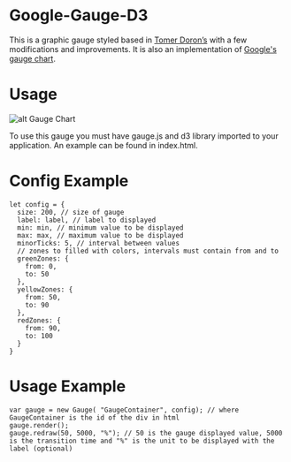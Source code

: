# Google-Gauge-D3
This is a graphic gauge styled based in [Tomer Doron’s](http://bl.ocks.org/tomerd/1499279) with a few modifications and improvements. It is also an implementation of [Google's gauge chart](https://developers.google.com/chart/interactive/docs/gallery/gauge).

# Usage
![alt Gauge Chart](https://i1.wp.com/blog.novatrend.ch/wp-content/uploads/2018/01/01-gauge.gif?fit=747%2C271&ssl=1)

To use this gauge you must have gauge.js and d3 library imported to your application. An example can be found in index.html.

# Config Example
```
let config = {
  size: 200, // size of gauge
  label: label, // label to displayed
  min: min, // minimum value to be displayed
  max: max, // maximum value to be displayed
  minorTicks: 5, // interval between values
  // zones to filled with colors, intervals must contain from and to
  greenZones: {
    from: 0,
    to: 50
  },
  yellowZones: {
    from: 50,
    to: 90
  },
  redZones: {
    from: 90,
    to: 100
  }
}				
```

# Usage Example
```
var gauge = new Gauge( "GaugeContainer", config); // where GaugeContainer is the id of the div in html
gauge.render();
gauge.redraw(50, 5000, "%"); // 50 is the gauge displayed value, 5000 is the transition time and "%" is the unit to be displayed with the label (optional)
```
